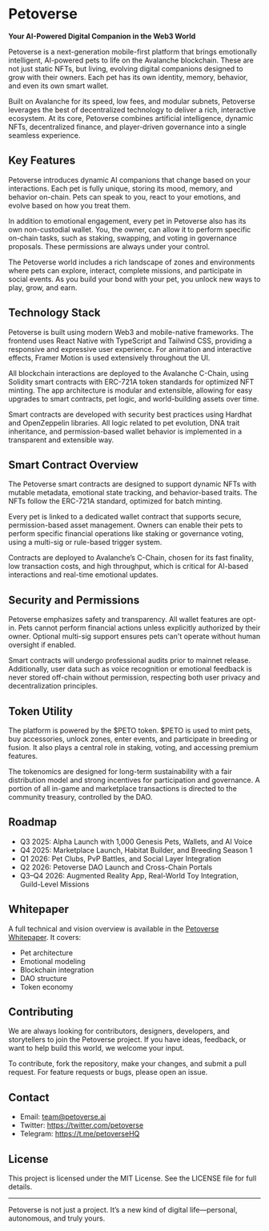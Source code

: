 # Petoverse

**Your AI-Powered Digital Companion in the Web3 World**

Petoverse is a next-generation mobile-first platform that brings emotionally intelligent, AI-powered pets to life on the Avalanche blockchain. These are not just static NFTs, but living, evolving digital companions designed to grow with their owners. Each pet has its own identity, memory, behavior, and even its own smart wallet.

Built on Avalanche for its speed, low fees, and modular subnets, Petoverse leverages the best of decentralized technology to deliver a rich, interactive ecosystem. At its core, Petoverse combines artificial intelligence, dynamic NFTs, decentralized finance, and player-driven governance into a single seamless experience.

## Key Features

Petoverse introduces dynamic AI companions that change based on your interactions. Each pet is fully unique, storing its mood, memory, and behavior on-chain. Pets can speak to you, react to your emotions, and evolve based on how you treat them.

In addition to emotional engagement, every pet in Petoverse also has its own non-custodial wallet. You, the owner, can allow it to perform specific on-chain tasks, such as staking, swapping, and voting in governance proposals. These permissions are always under your control.

The Petoverse world includes a rich landscape of zones and environments where pets can explore, interact, complete missions, and participate in social events. As you build your bond with your pet, you unlock new ways to play, grow, and earn.

## Technology Stack

Petoverse is built using modern Web3 and mobile-native frameworks. The frontend uses React Native with TypeScript and Tailwind CSS, providing a responsive and expressive user experience. For animation and interactive effects, Framer Motion is used extensively throughout the UI.

All blockchain interactions are deployed to the Avalanche C-Chain, using Solidity smart contracts with ERC-721A token standards for optimized NFT minting. The app architecture is modular and extensible, allowing for easy upgrades to smart contracts, pet logic, and world-building assets over time.

Smart contracts are developed with security best practices using Hardhat and OpenZeppelin libraries. All logic related to pet evolution, DNA trait inheritance, and permission-based wallet behavior is implemented in a transparent and extensible way.

## Smart Contract Overview

The Petoverse smart contracts are designed to support dynamic NFTs with mutable metadata, emotional state tracking, and behavior-based traits. The NFTs follow the ERC-721A standard, optimized for batch minting.

Every pet is linked to a dedicated wallet contract that supports secure, permission-based asset management. Owners can enable their pets to perform specific financial operations like staking or governance voting, using a multi-sig or rule-based trigger system.

Contracts are deployed to Avalanche’s C-Chain, chosen for its fast finality, low transaction costs, and high throughput, which is critical for AI-based interactions and real-time emotional updates.

## Security and Permissions

Petoverse emphasizes safety and transparency. All wallet features are opt-in. Pets cannot perform financial actions unless explicitly authorized by their owner. Optional multi-sig support ensures pets can't operate without human oversight if enabled.

Smart contracts will undergo professional audits prior to mainnet release. Additionally, user data such as voice recognition or emotional feedback is never stored off-chain without permission, respecting both user privacy and decentralization principles.

## Token Utility

The platform is powered by the $PETO token. $PETO is used to mint pets, buy accessories, unlock zones, enter events, and participate in breeding or fusion. It also plays a central role in staking, voting, and accessing premium features.

The tokenomics are designed for long-term sustainability with a fair distribution model and strong incentives for participation and governance. A portion of all in-game and marketplace transactions is directed to the community treasury, controlled by the DAO.

## Roadmap

- Q3 2025: Alpha Launch with 1,000 Genesis Pets, Wallets, and AI Voice
- Q4 2025: Marketplace Launch, Habitat Builder, and Breeding Season 1
- Q1 2026: Pet Clubs, PvP Battles, and Social Layer Integration
- Q2 2026: Petoverse DAO Launch and Cross-Chain Portals
- Q3–Q4 2026: Augmented Reality App, Real-World Toy Integration, Guild-Level Missions

## Whitepaper

A full technical and vision overview is available in the [Petoverse Whitepaper](./petoverse%20whitepaper_.pdf). It covers:
- Pet architecture
- Emotional modeling
- Blockchain integration
- DAO structure
- Token economy

## Contributing

We are always looking for contributors, designers, developers, and storytellers to join the Petoverse project. If you have ideas, feedback, or want to help build this world, we welcome your input.

To contribute, fork the repository, make your changes, and submit a pull request. For feature requests or bugs, please open an issue.

## Contact

- Email: team@petoverse.ai
- Twitter: https://twitter.com/petoverse
- Telegram: https://t.me/petoverseHQ

## License

This project is licensed under the MIT License. See the LICENSE file for full details.

---

Petoverse is not just a project. It’s a new kind of digital life—personal, autonomous, and truly yours.
